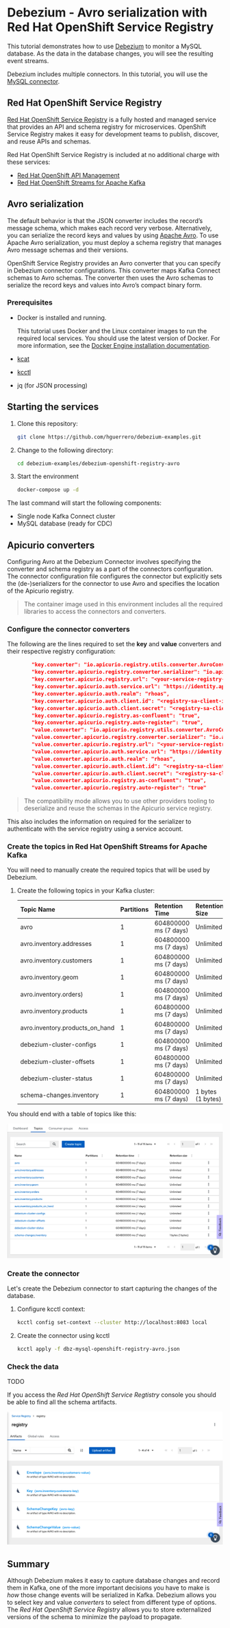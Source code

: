# Debezium - Avro serialization with Red Hat OpenShift Service Registry

This tutorial demonstrates how to use [Debezium](https://debezium.io/) to monitor a MySQL database. As the data in the database changes, you will see the resulting event streams.

Debezium includes multiple connectors. In this tutorial, you will use the [MySQL connector](https://debezium.io/documentation/reference/1.3/connectors/mysql.html).

## Red Hat OpenShift Service Registry

[Red Hat OpenShift Service Registry](https://www.redhat.com/es/technologies/cloud-computing/openshift/openshift-service-registry) is a fully hosted and managed service that provides an API and schema registry for microservices. OpenShift Service Registry makes it easy for development teams to publish, discover, and reuse APIs and schemas.

Red Hat OpenShift Service Registry is included at no additional charge with these services:                                                                            

- [Red Hat OpenShift API Management](https://www.redhat.com/es/technologies/cloud-computing/openshift/openshift-api-management)
- [Red Hat OpenShift Streams for Apache Kafka](https://www.redhat.com/es/technologies/cloud-computing/openshift/openshift-streams-for-apache-kafka)

## Avro serialization

The default behavior is that the JSON converter includes the record’s message schema, which makes each record very verbose. Alternatively, you can serialize the record keys and values by using [Apache Avro](https://avro.apache.org/). To use Apache Avro serialization, you must deploy a schema registry that manages Avro message schemas and their versions.

OpenShift Service Registry provides an Avro converter that you can specify in Debezium connector configurations. This converter maps Kafka Connect schemas to Avro schemas. The converter then uses the Avro schemas to serialize the record keys and values into Avro’s compact binary form.

### Prerequisites

- Docker is installed and running.

  This tutorial uses Docker and the Linux container images to run the required local services. You should use the latest version of Docker. For more information, see the [Docker Engine installation documentation](https://docs.docker.com/engine/installation/).
  
- [kcat](https://github.com/edenhill/kcat)

- [kcctl](https://github.com/kcctl/kcctl)

- jq (for JSON processing)

## Starting the services

1. Clone this repository:

    ```bash
    git clone https://github.com/hguerrero/debezium-examples.git
    ```

1. Change to the following directory:

    ```bash
    cd debezium-examples/debezium-openshift-registry-avro
    ```

1. Start the environment

    ```bash
    docker-compose up -d
    ```

The last command will start the following components:

- Single node Kafka Connect cluster
- MySQL database (ready for CDC)

## Apicurio converters

Configuring Avro at the Debezium Connector involves specifying the converter and schema registry as a part of the connectors configuration. The connector configuration file configures the connector but explicitly sets the (de-)serializers for the connector to use Avro and specifies the location of the Apicurio registry.

> The container image used  in this environment includes all the required libraries to access the connectors and converters. 

### Configure the connector converters

The following are the lines required to set the **key** and **value** converters and their respective registry configuration:

```json
        "key.converter": "io.apicurio.registry.utils.converter.AvroConverter",
        "key.converter.apicurio.registry.converter.serializer": "io.apicurio.registry.serde.avro.AvroKafkaSerializer",
        "key.converter.apicurio.registry.url": "<your-service-registry-core-api-url>",
        "key.converter.apicurio.auth.service.url": "https://identity.api.openshift.com/auth",
        "key.converter.apicurio.auth.realm": "rhoas",
        "key.converter.apicurio.auth.client.id": "<registry-sa-client-id>",
        "key.converter.apicurio.auth.client.secret": "<registry-sa-client-id>",
        "key.converter.apicurio.registry.as-confluent": "true",
        "key.converter.apicurio.registry.auto-register": "true",
        "value.converter": "io.apicurio.registry.utils.converter.AvroConverter",
        "value.converter.apicurio.registry.converter.serializer": "io.apicurio.registry.serde.avro.AvroKafkaSerializer",
        "value.converter.apicurio.registry.url": "<your-service-registry-core-api-url>",
        "value.converter.apicurio.auth.service.url": "https://identity.api.openshift.com/auth",
        "value.converter.apicurio.auth.realm": "rhoas",
        "value.converter.apicurio.auth.client.id": "<registry-sa-client-id>",
        "value.converter.apicurio.auth.client.secret": "<registry-sa-client-id>",
        "value.converter.apicurio.registry.as-confluent": "true",
        "value.converter.apicurio.registry.auto-register": "true"
```

> The compatibility mode allows you to use other providers tooling to deserialize and reuse the schemas in the Apicurio service registry.

This also includes the information on required for the serializer to authenticate with the service registry using a service account.

### Create the topics in Red Hat OpenShift Streams for Apache Kafka

You will need to manually create the required topics that will be used by Debezium.

1. Create the following topics in your Kafka cluster:

    | Topic Name | Partitions    | Retention Time | Retention Size         |      |
    | ------------------------------------------------------------ | ---- | --------------------- | ----------------- | ---- |
    | avro | 1    | 604800000 ms (7 days) | Unlimited         |      |
    | avro.inventory.addresses | 1    | 604800000 ms (7 days) | Unlimited         |      |
    | avro.inventory.customers | 1    | 604800000 ms (7 days) | Unlimited         |      |
    | avro.inventory.geom | 1    | 604800000 ms (7 days) | Unlimited         |      |
    | avro.inventory.orders) | 1    | 604800000 ms (7 days) | Unlimited         |      |
    | avro.inventory.products | 1    | 604800000 ms (7 days) | Unlimited         |      |
    | avro.inventory.products_on_hand | 1    | 604800000 ms (7 days) | Unlimited         |      |
    | debezium-cluster-configs | 1    | 604800000 ms (7 days) | Unlimited         |      |
    | debezium-cluster-offsets | 1    | 604800000 ms (7 days) | Unlimited         |      |
    | debezium-cluster-status | 1    | 604800000 ms (7 days) | Unlimited         |      |
    | schema-changes.inventory | 1    | 604800000 ms (7 days) | 1 bytes (1 bytes) |      |

You should end with a table of topics like this:

![topics-openshift-streams-debezium.png](topics-openshift-streams-debezium.png)

### Create the connector

Let's create the Debezium connector to start capturing the changes of the database.

1. Configure kcctl context:

    ```sh
    kcctl config set-context --cluster http://localhost:8083 local
    ```
    
1. Create the connector using kcctl

    ```bash
    kcctl apply -f dbz-mysql-openshift-registry-avro.json
    ```

### Check the data

TODO

If you access the *Red Hat OpenShift Service Regtistry* console you should be able to find all the schema artifacts.

![registry-debezium-artifacts.png](registry-debezium-artifacts.png)

## Summary

Although Debezium makes it easy to capture database changes and record them in Kafka, one of the more important decisions you have to make is *how* those change events will be serialized in Kafka. Debezium allows you to select key and value *converters* to select from different type of options. The *Red Hat OpenShift Service Registry* allows you to store externalized versions of the schema to minimize the payload to propagate.


